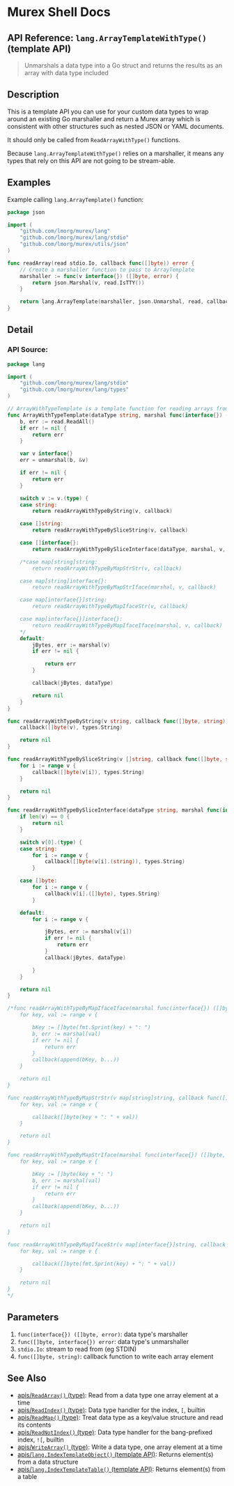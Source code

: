 # Murex Shell Docs

## API Reference: `lang.ArrayTemplateWithType()` (template API)

> Unmarshals a data type into a Go struct and returns the results as an array with data type included

## Description

This is a template API you can use for your custom data types to wrap around an
existing Go marshaller and return a Murex array which is consistent with
other structures such as nested JSON or YAML documents.

It should only be called from `ReadArrayWithType()` functions.

Because `lang.ArrayTemplateWithType()` relies on a marshaller, it means any types that
rely on this API are not going to be stream-able.

## Examples

Example calling `lang.ArrayTemplate()` function:

```go
package json

import (
	"github.com/lmorg/murex/lang"
	"github.com/lmorg/murex/lang/stdio"
	"github.com/lmorg/murex/utils/json"
)

func readArray(read stdio.Io, callback func([]byte)) error {
	// Create a marshaller function to pass to ArrayTemplate
	marshaller := func(v interface{}) ([]byte, error) {
		return json.Marshal(v, read.IsTTY())
	}

	return lang.ArrayTemplate(marshaller, json.Unmarshal, read, callback)
}
```

## Detail

### API Source:

```go
package lang

import (
	"github.com/lmorg/murex/lang/stdio"
	"github.com/lmorg/murex/lang/types"
)

// ArrayWithTypeTemplate is a template function for reading arrays from marshalled data
func ArrayWithTypeTemplate(dataType string, marshal func(interface{}) ([]byte, error), unmarshal func([]byte, interface{}) error, read stdio.Io, callback func([]byte, string)) error {
	b, err := read.ReadAll()
	if err != nil {
		return err
	}

	var v interface{}
	err = unmarshal(b, &v)

	if err != nil {
		return err
	}

	switch v := v.(type) {
	case string:
		return readArrayWithTypeByString(v, callback)

	case []string:
		return readArrayWithTypeBySliceString(v, callback)

	case []interface{}:
		return readArrayWithTypeBySliceInterface(dataType, marshal, v, callback)

	/*case map[string]string:
		return readArrayWithTypeByMapStrStr(v, callback)

	case map[string]interface{}:
		return readArrayWithTypeByMapStrIface(marshal, v, callback)

	case map[interface{}]string:
		return readArrayWithTypeByMapIfaceStr(v, callback)

	case map[interface{}]interface{}:
		return readArrayWithTypeByMapIfaceIface(marshal, v, callback)
	*/
	default:
		jBytes, err := marshal(v)
		if err != nil {

			return err
		}

		callback(jBytes, dataType)

		return nil
	}
}

func readArrayWithTypeByString(v string, callback func([]byte, string)) error {
	callback([]byte(v), types.String)

	return nil
}

func readArrayWithTypeBySliceString(v []string, callback func([]byte, string)) error {
	for i := range v {
		callback([]byte(v[i]), types.String)
	}

	return nil
}

func readArrayWithTypeBySliceInterface(dataType string, marshal func(interface{}) ([]byte, error), v []interface{}, callback func([]byte, string)) error {
	if len(v) == 0 {
		return nil
	}

	switch v[0].(type) {
	case string:
		for i := range v {
			callback([]byte(v[i].(string)), types.String)
		}

	case []byte:
		for i := range v {
			callback(v[i].([]byte), types.String)
		}

	default:
		for i := range v {

			jBytes, err := marshal(v[i])
			if err != nil {
				return err
			}
			callback(jBytes, dataType)

		}
	}

	return nil
}

/*func readArrayWithTypeByMapIfaceIface(marshal func(interface{}) ([]byte, error), v map[interface{}]interface{}, callback func([]byte, string)) error {
	for key, val := range v {

		bKey := []byte(fmt.Sprint(key) + ": ")
		b, err := marshal(val)
		if err != nil {
			return err
		}
		callback(append(bKey, b...))
	}

	return nil
}

func readArrayWithTypeByMapStrStr(v map[string]string, callback func([]byte, string)) error {
	for key, val := range v {

		callback([]byte(key + ": " + val))
	}

	return nil
}

func readArrayWithTypeByMapStrIface(marshal func(interface{}) ([]byte, error), v map[string]interface{}, callback func([]byte, string)) error {
	for key, val := range v {

		bKey := []byte(key + ": ")
		b, err := marshal(val)
		if err != nil {
			return err
		}
		callback(append(bKey, b...))
	}

	return nil
}

func readArrayWithTypeByMapIfaceStr(v map[interface{}]string, callback func([]byte, string)) error {
	for key, val := range v {

		callback([]byte(fmt.Sprint(key) + ": " + val))
	}

	return nil
}
*/
```

## Parameters

1. `func(interface{}) ([]byte, error)`: data type's marshaller
2. `func([]byte, interface{}) error`: data type's unmarshaller
3. `stdio.Io`: stream to read from (eg STDIN)
4. `func([]byte, string)`: callback function to write each array element

## See Also

- [apis/`ReadArray()` (type)](/apis/ReadArray.md):
  Read from a data type one array element at a time
- [apis/`ReadIndex()` (type)](/apis/ReadIndex.md):
  Data type handler for the index, `[`, builtin
- [apis/`ReadMap()` (type)](/apis/ReadMap.md):
  Treat data type as a key/value structure and read its contents
- [apis/`ReadNotIndex()` (type)](/apis/ReadNotIndex.md):
  Data type handler for the bang-prefixed index, `![`, builtin
- [apis/`WriteArray()` (type)](/apis/WriteArray.md):
  Write a data type, one array element at a time
- [apis/`lang.IndexTemplateObject()` (template API)](/apis/lang.IndexTemplateObject.md):
  Returns element(s) from a data structure
- [apis/`lang.IndexTemplateTable()` (template API)](/apis/lang.IndexTemplateTable.md):
  Returns element(s) from a table
